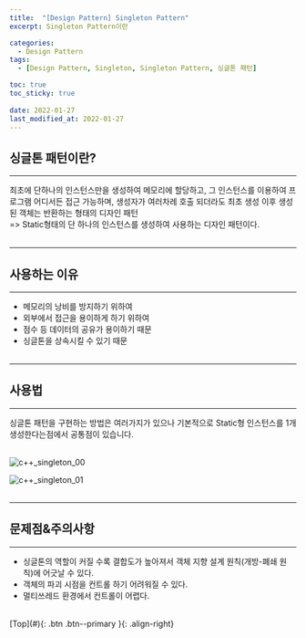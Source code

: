```yaml
---
title:  "[Design Pattern] Singleton Pattern"
excerpt: Singleton Pattern이란

categories:
  - Design Pattern
tags:
  - [Design Pattern, Singleton, Singleton Pattern, 싱글톤 패턴]

toc: true
toc_sticky: true
 
date: 2022-01-27
last_modified_at: 2022-01-27
---
```


## 싱글톤 패턴이란?
---
최초에 단하나의 인스턴스만을 생성하여 메모리에 할당하고, 그 인스턴스를 이용하여 프로그램 어디서든 접근 가능하며, 생성자가 여러차레 호출 되더라도 최초 생성 이후 생성된 객체는 반환하는 형태의 디자인 패턴 <br>
=> Static형태의 단 하나의 인스턴스를 생성하여 사용하는 디자인 패턴이다. <br> <br>

---
## 사용하는 이유
---
- 메모리의 낭비를 방지하기 위하여
- 외부에서 접근을 용이하게 하기 위하여
- 점수 등 데이터의 공유가 용이하기 때문
- 싱글톤을 상속시킬 수 있기 때문
<br><br>

---
## 사용법
---
싱글톤 패턴을 구현하는 방법은 여러가지가 있으나 기본적으로 Static형 인스턴스를 1개 생성한다는점에서 공통점이 있습니다.
<br> <br> 

![c++_singleton_00](https://user-images.githubusercontent.com/40765022/151357773-7e203b00-9197-4d2d-adad-8b71c98ea49f.png) <br>

![c++_singleton_01](https://user-images.githubusercontent.com/40765022/151357815-bf35b5fa-90dc-493d-b01c-68645027bef9.png) <br>
<br>

---

## 문제점&주의사항
---
- 싱글톤의 역할이 커질 수록 결합도가 높아져서 객체 지향 설계 원칙(개방-폐쇄 원칙)에 어긋날 수 있다.
- 객체의 파괴 시점을 컨트롤 하기 어려워질 수 있다.
- 멀티쓰레드 환경에서 컨트롤이 어렵다.


<br>
[Top](#){: .btn .btn--primary }{: .align-right}
